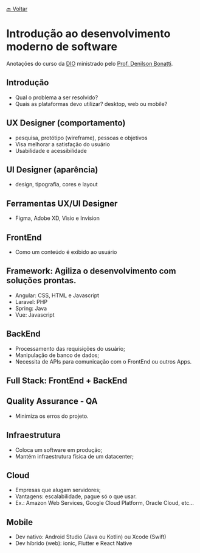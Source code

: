 [🔙 Voltar](../README.md)

# Introdução ao desenvolvimento moderno de software

Anotações do curso da [DIO](https://dio.me) ministrado pelo [Prof. Denilson Bonatti](https://www.linkedin.com/in/denilsonbonatti/).

## Introdução
 - Qual o problema a ser resolvido?
 - Quais as plataformas devo utilizar? desktop, web ou mobile?

## UX Designer (comportamento)
 - pesquisa, protótipo (wireframe), pessoas e objetivos
 - Visa melhorar a satisfação do usuário
 - Usabilidade e acessibilidade

## UI Designer (aparência)
 - design, tipografia, cores e layout

## Ferramentas UX/UI Designer
 - Figma, Adobe XD, Visio e Invision

## FrontEnd
 - Como um conteúdo é exibido ao usuário

## Framework: Agiliza o desenvolvimento com soluções prontas.
 - Angular: CSS, HTML e Javascript
 - Laravel: PHP
 - Spring: Java
 - Vue: Javascript

## BackEnd
 - Processamento das requisições do usuário;
 - Manipulação de banco de dados;
 - Necessita de APIs para comunicação com o FrontEnd ou outros Apps.

## Full Stack: FrontEnd + BackEnd

## Quality Assurance - QA
 - Minimiza os erros do projeto.

## Infraestrutura
 - Coloca um software em produção;
 - Mantém infraestrutura física de um datacenter;

## Cloud
 - Empresas que alugam servidores;
 - Vantagens: escalabilidade, pague só o que usar.
 - Ex.: Amazon Web Services, Google Cloud Platform, Oracle Cloud, etc...

## Mobile
 - Dev nativo: Android Studio (Java ou Kotlin) ou Xcode (Swift)
 - Dev híbrido (web): ionic, Flutter e React Native